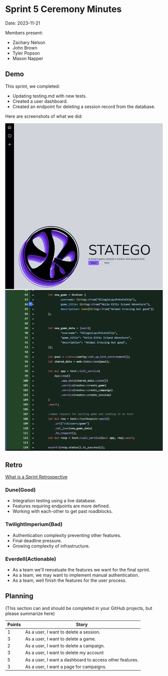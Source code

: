 # Sprint 5 Ceremony Minutes

Date: 2023-11-21

Members present:

* Zachary Nelson
* John Brown
* Tyler Popson
* Mason Napper

## Demo

This sprint, we completed:

* Updating testing.md with new tests.
* Created a user dashboard.
* Created an endpoint for deleting a session record from the database.


Here are screenshots of what we did:

![New Homepage](images/NewHomePage.PNG)
![New Tests](images/GameCreateTest.PNG)
## Retro

[What is a Sprint Retrospective](https://www.scrum.org/resources/what-is-a-sprint-retrospective)

### Dune(Good)
* Integration testing using a live database.
* Features requiring endpoints are more defined. 
* Working with each-other to get past roadblocks.

### TwilightImperium(Bad)

* Authentication complexity preventing other features.
* Final deadline pressure.
* Growing complexity of infrastructure.

### Everdell(Actionable)

* As a team we'll reevaluate the features we want for the final sprint.
* As a team, we may want to implement manual authentication.
* As a team, well finish the features for the user process. 

## Planning

(This section can and should be completed in your GitHub projects, but please summarize here)

| Points | Story                                                   |
|--------|---------------------------------------------------------|
| 1      | As a user, I want to delete a session.                  |
| 3      | As a user, I want to delete a game.                     |
| 2      | As a user, I want to delete a campaign.                 |
| 3      | As a user, I want to delete my account                  |
| 5      | As a user, I want a dashboard to access other features. |
| 3      | As a user, I want a page for campaigns.                 |


